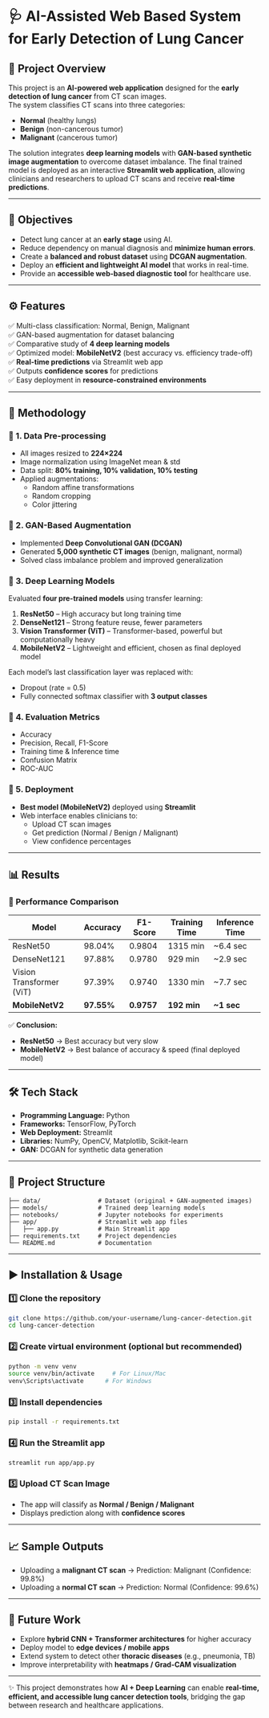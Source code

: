 # 🩺 AI-Assisted Web Based System for Early Detection of Lung Cancer  

## 📌 Project Overview  
This project is an **AI-powered web application** designed for the **early detection of lung cancer** from CT scan images.  
The system classifies CT scans into three categories:  

- **Normal** (healthy lungs)  
- **Benign** (non-cancerous tumor)  
- **Malignant** (cancerous tumor)  

The solution integrates **deep learning models** with **GAN-based synthetic image augmentation** to overcome dataset imbalance. The final trained model is deployed as an interactive **Streamlit web application**, allowing clinicians and researchers to upload CT scans and receive **real-time predictions**.  

---

## 🎯 Objectives  
- Detect lung cancer at an **early stage** using AI.  
- Reduce dependency on manual diagnosis and **minimize human errors**.  
- Create a **balanced and robust dataset** using **DCGAN augmentation**.  
- Deploy an **efficient and lightweight AI model** that works in real-time.  
- Provide an **accessible web-based diagnostic tool** for healthcare use.  

---

## ⚙️ Features  
✅ Multi-class classification: Normal, Benign, Malignant  
✅ GAN-based augmentation for dataset balancing  
✅ Comparative study of **4 deep learning models**  
✅ Optimized model: **MobileNetV2** (best accuracy vs. efficiency trade-off)  
✅ **Real-time predictions** via Streamlit web app  
✅ Outputs **confidence scores** for predictions  
✅ Easy deployment in **resource-constrained environments**  

---

## 🧠 Methodology  

### 🔹 1. Data Pre-processing  
- All images resized to **224×224**  
- Image normalization using ImageNet mean & std  
- Data split: **80% training, 10% validation, 10% testing**  
- Applied augmentations:  
  - Random affine transformations  
  - Random cropping  
  - Color jittering  

### 🔹 2. GAN-Based Augmentation  
- Implemented **Deep Convolutional GAN (DCGAN)**  
- Generated **5,000 synthetic CT images** (benign, malignant, normal)  
- Solved class imbalance problem and improved generalization  

### 🔹 3. Deep Learning Models  
Evaluated **four pre-trained models** using transfer learning:  
1. **ResNet50** – High accuracy but long training time  
2. **DenseNet121** – Strong feature reuse, fewer parameters  
3. **Vision Transformer (ViT)** – Transformer-based, powerful but computationally heavy  
4. **MobileNetV2** – Lightweight and efficient, chosen as final deployed model  

Each model’s last classification layer was replaced with:  
- Dropout (rate = 0.5)  
- Fully connected softmax classifier with **3 output classes**  

### 🔹 4. Evaluation Metrics  
- Accuracy  
- Precision, Recall, F1-Score  
- Training time & Inference time  
- Confusion Matrix  
- ROC-AUC  

### 🔹 5. Deployment  
- **Best model (MobileNetV2)** deployed using **Streamlit**  
- Web interface enables clinicians to:  
  - Upload CT scan images  
  - Get prediction (Normal / Benign / Malignant)  
  - View confidence percentages  

---

## 📊 Results  

### 🔹 Performance Comparison  

| Model        | Accuracy | F1-Score | Training Time | Inference Time |
|--------------|----------|----------|---------------|----------------|
| ResNet50     | 98.04%   | 0.9804   | 1315 min      | ~6.4 sec       |
| DenseNet121  | 97.88%   | 0.9780   | 929 min       | ~2.9 sec       |
| Vision Transformer (ViT) | 97.39% | 0.9740 | 1330 min | ~7.7 sec |
| **MobileNetV2** | **97.55%** | **0.9757** | **192 min** | **~1 sec** |

✅ **Conclusion:**  
- **ResNet50** → Best accuracy but very slow  
- **MobileNetV2** → Best balance of accuracy & speed (final deployed model)  

---

## 🛠️ Tech Stack  

- **Programming Language:** Python  
- **Frameworks:** TensorFlow, PyTorch  
- **Web Deployment:** Streamlit  
- **Libraries:** NumPy, OpenCV, Matplotlib, Scikit-learn  
- **GAN:** DCGAN for synthetic data generation  

---

## 📂 Project Structure  

```
├── data/                # Dataset (original + GAN-augmented images)
├── models/              # Trained deep learning models
├── notebooks/           # Jupyter notebooks for experiments
├── app/                 # Streamlit web app files
│   ├── app.py           # Main Streamlit app
├── requirements.txt     # Project dependencies
└── README.md            # Documentation
```

---

## ▶️ Installation & Usage  

### 1️⃣ Clone the repository  
```bash
git clone https://github.com/your-username/lung-cancer-detection.git
cd lung-cancer-detection
```

### 2️⃣ Create virtual environment (optional but recommended)  
```bash
python -m venv venv
source venv/bin/activate     # For Linux/Mac
venv\Scripts\activate      # For Windows
```

### 3️⃣ Install dependencies  
```bash
pip install -r requirements.txt
```

### 4️⃣ Run the Streamlit app  
```bash
streamlit run app/app.py
```

### 5️⃣ Upload CT Scan Image  
- The app will classify as **Normal / Benign / Malignant**  
- Displays prediction along with **confidence scores**  

---

## 📈 Sample Outputs  
- Uploading a **malignant CT scan** → Prediction: Malignant (Confidence: 99.8%)  
- Uploading a **normal CT scan** → Prediction: Normal (Confidence: 99.6%)  

---

## 🚀 Future Work  
- Explore **hybrid CNN + Transformer architectures** for higher accuracy  
- Deploy model to **edge devices / mobile apps**  
- Extend system to detect other **thoracic diseases** (e.g., pneumonia, TB)  
- Improve interpretability with **heatmaps / Grad-CAM visualization**  

---

✨ This project demonstrates how **AI + Deep Learning** can enable **real-time, efficient, and accessible lung cancer detection tools**, bridging the gap between research and healthcare applications.  
